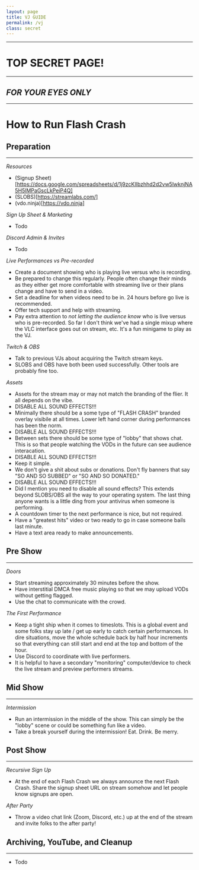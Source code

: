 ```yaml
---
layout: page
title: VJ GUIDE
permalink: /vj
class: secret
---
```

---
# TOP SECRET PAGE!
---
## *FOR YOUR EYES ONLY*
---
# How to Run Flash Crash

## Preparation
---

*Resources*

- (Signup Sheet)[https://docs.google.com/spreadsheets/d/1j9zcKIlbzhhd2d2vw5lwknjNA5H5lMPaGscLkPeiP4Q]
- (SLOBS)[https://streamlabs.com/]
- (vdo.ninja)[https://vdo.ninja]

*Sign Up Sheet & Marketing*

- Todo

*Discord Admin & Invites*

- Todo

*Live Performances vs Pre-recorded*

- Create a document showing who is playing live versus who is recording.
- Be prepared to change this regularly. People often change their minds as they either get more comfortable with streaming live or their plans change and have to send in a video.
- Set a deadline for when videos need to be in. 24 hours before go live is recommended.
- Offer tech support and help with streaming.
- Pay extra attention to *not letting the audience know* who is live versus who is pre-recorded. So far I don't think we've had a single mixup where the VLC interface goes out on stream, etc. It's a fun minigame to play as the VJ.

*Twitch & OBS*

- Talk to previous VJs about acquiring the Twitch stream keys.
- SLOBS and OBS have both been used successfully. Other tools are probably fine too.

*Assets*

- Assets for the stream may or may not match the branding of the flier. It all depends on the vibe.
- DISABLE ALL SOUND EFFECTS!!!
- Minimally there should be a some type of "FLASH CRASH" branded overlay visibile at all times. Lower left hand corner during performances has been the norm.
- DISABLE ALL SOUND EFFECTS!!!
- Between sets there should be some type of "lobby" that shows chat. This is so that people watching the VODs in the future can see audience interacation.
- DISABLE ALL SOUND EFFECTS!!!
- Keep it simple.
- We don't give a shit about subs or donations. Don't fly banners that say "SO AND SO SUBBED" or "SO AND SO DONATED."
- DISABLE ALL SOUND EFFECTS!!!
- Did I mention you need to disable all sound effects? This extends beyond SLOBS/OBS all the way to your operating system. The last thing anyone wants is a little ding from your antivirus when someone is performing.
- A countdown timer to the next performance is nice, but not required.
- Have a "greatest hits" video or two ready to go in case someone bails last minute.
- Have a text area ready to make announcements.

## Pre Show
---

*Doors*

- Start streaming approximately 30 minutes before the show.
- Have interstitial DMCA free music playing so that we may upload VODs without getting flagged.
- Use the chat to communicate with the crowd.

*The First Performance*

- Keep a tight ship when it comes to timeslots. This is a global event and some folks stay up late / get up early to catch certain performances. In dire situations, move the whole schedule back by half hour increments so that everything can still start and end at the top and bottom of the hour.
- Use Discord to coordinate with live performers.
- It is helpful to have a secondary "monitoring" computer/device to check the live stream and preview performers streams.

## Mid Show
---

*Intermission*

- Run an intermission in the middle of the show. This can simply be the "lobby" scene or could be something fun like a video.
- Take a break yourself during the intermission! Eat. Drink. Be merry.

## Post Show
---

*Recursive Sign Up*

- At the end of each Flash Crash we always announce the next Flash Crash. Share the signup sheet URL on stream somehow and let people know signups are open.

*After Party*

- Throw a video chat link (Zoom, Discord, etc.) up at the end of the stream and invite folks to the after party!

## Archiving, YouTube, and Cleanup
---

- Todo